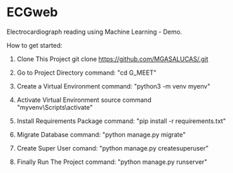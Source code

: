 # ECGweb
Electrocardiograph reading using Machine Learning - Demo.


How to get started:
1. Clone This Project git clone https://github.com/MGASALUCAS/.git

2. Go to Project Directory command: "cd G_MEET"

3. Create a Virtual Environment command:  "python3 -m venv myenv"

4. Activate Virtual Environment source command "myvenv\Scripts\activate"

5. Install Requirements Package command:  "pip install -r requirements.txt"

6. Migrate Database command:  "python manage.py migrate"

7. Create Super User comand:  "python manage.py createsuperuser"

8. Finally Run The Project command: "python manage.py runserver"


